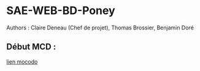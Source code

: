 # SAE-WEB-BD-Poney

Authors : Claire Deneau (Chef de projet), Thomas Brossier, Benjamin Doré

## Début MCD : 
[lien mocodo](https://www.mocodo.net/?mcd=eNpdkDEOgzAMRXdOkQNkYWWLYGgHUNQbhGKpltoYOaGC29dJgFZd_KOvr-fvWPKwhUZdJ6vVQC-tLOEUerdW1nHEO86gVT2InYL52dLCocqzUZ2LErjAwiKdTBHLuApttCC5G4SZfHDjs4B68hglnlj1zkoh4Ddw9sz0AAYfS6Isrk4zdTVHV3GSthQxuIjk9_7m257z1l_mccHZJCH7P2T5hg_2n16S)
